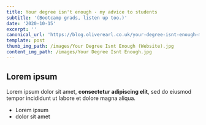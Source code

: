 ```yaml
---
title: Your degree isn't enough - my advice to students
subtitle: '(Bootcamp grads, listen up too.)'
date: '2020-10-15'
excerpt: ''
canonical_url: 'https://blog.oliverearl.co.uk/your-degree-isnt-enough-my-advice-to-students'
template: post
thumb_img_path: /images/Your Degree Isnt Enough (Website).jpg
content_img_path: /images/Your Degree Isnt Enough.jpg
---
```

## Lorem ipsum

Lorem ipsum dolor sit amet, **consectetur adipiscing elit**, sed do eiusmod tempor incididunt ut labore et dolore magna aliqua.

- Lorem ipsum
- dolor sit amet